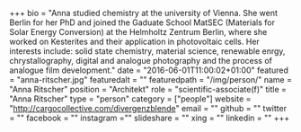 +++
bio = "Anna studied chemistry at the university of Vienna. She went Berlin for her PhD and joined the Gaduate School MatSEC (Materials for Solar Energy Conversion) at the Helmholtz Zentrum Berlin, where she worked on Kesterites and their application in photovoltaic cells. Her interests include: solid state chemistry, material science, renewable enrgy, chrystallography, digital and analogue photography and the process of analogue film development."
date = "2016-06-01T11:00:02+01:00"
featured = "anna-ritscher.jpg"
featuredalt = ""
featuredpath = "/img/person/"
name = "Anna Ritscher"
position = "Architekt"
role = "scientific-associate(f)"
title = "Anna Ritscher"
type = "person"
category = ["people"]
website = "http://cargocollective.com/divergenzblende"
email = ""
github = ""
twitter = ""
facebook = ""
instagram =""
slideshare = ""
xing = ""
linkedin = ""
+++
